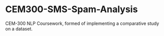 # CEM300-SMS-Spam-Analysis
CEM-300 NLP Coursework, formed of implementing a comparative study on a dataset.
